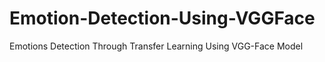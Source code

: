 # Emotion-Detection-Using-VGGFace
Emotions Detection Through Transfer Learning Using VGG-Face Model
